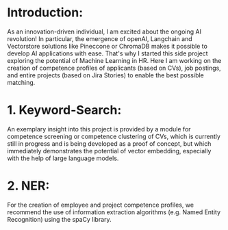 # Introduction:
As an innovation-driven individual, I am excited about the ongoing AI revolution! In particular, the emergence of openAI, Langchain and Vectorstore solutions like Pineccone or ChromaDB makes it possible to develop AI applications with ease. 
That's why I started this side project exploring the potential of Machine Learning in HR. Here I am working on the creation of competence profiles of applicants (based on CVs), job postings, and entire projects (based on Jira Stories) to enable the best possible matching.

# 1. Keyword-Search:
An exemplary insight into this project is provided by a module for competence screening or competence clustering of CVs, which is currently still in progress and is being developed as a proof of concept, but which immediately demonstrates the potential of vector embedding, especially with the help of large language models.

# 2. NER:
For the creation of employee and project competence profiles, we recommend the use of information extraction algorithms (e.g. Named Entity Recognition) using the spaCy library.
